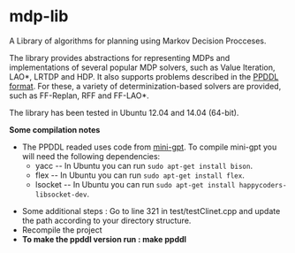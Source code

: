mdp-lib
=======

A Library of algorithms for planning using Markov Decision Procceses. 

The library provides abstractions for representing MDPs and implementations of several popular MDP solvers, such as Value Iteration, LAO*, LRTDP and HDP. It also supports problems described in the <a href="http://www.tempastic.org/papers/CMU-CS-04-167.pdf">PPDDL format</a>. For these, a variety of determinization-based solvers are provided, such as FF-Replan, RFF and FF-LAO*.

The library has been tested in Ubuntu 12.04 and 14.04 (64-bit).

<b>Some compilation notes</b>

<ul>
  <li>The PPDDL readed uses code from <a href="https://code.google.com/archive/p/mini-gpt/">mini-gpt</a>. To compile mini-gpt you will need the following dependencies:
  <ul>
    <li>yacc -- In Ubuntu you can run <code>sudo apt-get install bison</code>. </li>
    <li>flex -- In Ubuntu you can run <code>sudo apt-get install flex</code>. </li>
    <li>lsocket -- In Ubuntu you can run <code>sudo apt-get install happycoders-libsocket-dev</code>. </li>
  </ul>
</ul>

<ul>
<li>Some additional steps : Go to line 321 in test/testClinet.cpp and update the path according to your directory structure. 
<li>Recompile the project
<li><b> To make the ppddl version run : make ppddl </b>
</ul>
